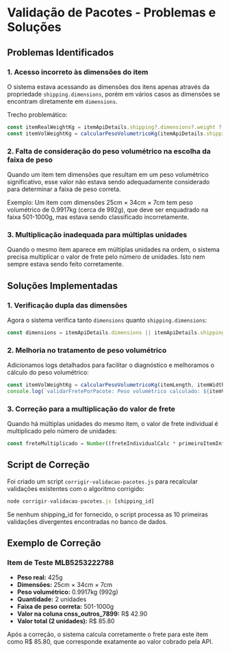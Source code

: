 # Validação de Pacotes - Problemas e Soluções

## Problemas Identificados

### 1. Acesso incorreto às dimensões do item

O sistema estava acessando as dimensões dos itens apenas através da propriedade `shipping.dimensions`, porém em vários casos as dimensões se encontram diretamente em `dimensions`.

Trecho problemático:
```javascript
const itemRealWeightKg = itemApiDetails.shipping?.dimensions?.weight ? Number((itemApiDetails.shipping.dimensions.weight / 1000).toFixed(4)) : (actual_weight_kg / primeiroItemInfo.quantity);
const itemVolWeightKg = calcularPesoVolumetricoKg(itemApiDetails.shipping?.dimensions?.length, itemApiDetails.shipping?.dimensions?.width, itemApiDetails.shipping?.dimensions?.height);
```

### 2. Falta de consideração do peso volumétrico na escolha da faixa de peso

Quando um item tem dimensões que resultam em um peso volumétrico significativo, esse valor não estava sendo adequadamente considerado para determinar a faixa de peso correta.

Exemplo: Um item com dimensões 25cm × 34cm × 7cm tem peso volumétrico de 0.9917kg (cerca de 992g), que deve ser enquadrado na faixa 501-1000g, mas estava sendo classificado incorretamente.

### 3. Multiplicação inadequada para múltiplas unidades

Quando o mesmo item aparece em múltiplas unidades na ordem, o sistema precisa multiplicar o valor de frete pelo número de unidades. Isto nem sempre estava sendo feito corretamente.

## Soluções Implementadas

### 1. Verificação dupla das dimensões

Agora o sistema verifica tanto `dimensions` quanto `shipping.dimensions`:

```javascript
const dimensions = itemApiDetails.dimensions || itemApiDetails.shipping?.dimensions || {};
```

### 2. Melhoria no tratamento de peso volumétrico

Adicionamos logs detalhados para facilitar o diagnóstico e melhoramos o cálculo do peso volumétrico:

```javascript
const itemVolWeightKg = calcularPesoVolumetricoKg(itemLength, itemWidth, itemHeight);
console.log(`validarFretePorPacote: Peso volumétrico calculado: ${itemVolWeightKg} kg (fórmula: ${itemLength} x ${itemWidth} x ${itemHeight} / 6000)`);
```

### 3. Correção para a multiplicação do valor de frete

Quando há múltiplas unidades do mesmo item, o valor de frete individual é multiplicado pelo número de unidades:

```javascript
const freteMultiplicado = Number((freteIndividualCalc * primeiroItemInfo.quantity).toFixed(2));
```

## Script de Correção

Foi criado um script `corrigir-validacao-pacotes.js` para recalcular validações existentes com o algoritmo corrigido:

```javascript
node corrigir-validacao-pacotes.js [shipping_id]
```

Se nenhum shipping_id for fornecido, o script processa as 10 primeiras validações divergentes encontradas no banco de dados.

## Exemplo de Correção

### Item de Teste MLB5253222788

- **Peso real:** 425g
- **Dimensões:** 25cm × 34cm × 7cm
- **Peso volumétrico:** 0.9917kg (992g)
- **Quantidade:** 2 unidades
- **Faixa de peso correta:** 501-1000g
- **Valor na coluna cnss_outros_7899:** R$ 42.90
- **Valor total (2 unidades):** R$ 85.80

Após a correção, o sistema calcula corretamente o frete para este item como R$ 85.80, que corresponde exatamente ao valor cobrado pela API.
